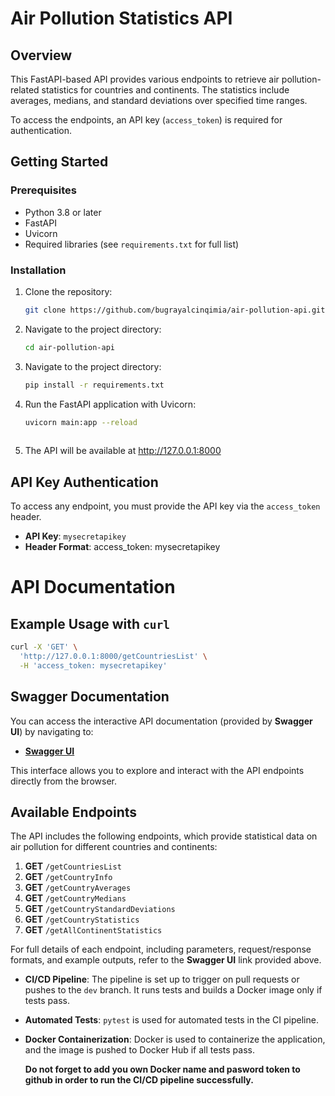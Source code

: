 # Air Pollution Statistics API

## Overview

This FastAPI-based API provides various endpoints to retrieve air pollution-related statistics for countries and continents. The statistics include averages, medians, and standard deviations over specified time ranges.

To access the endpoints, an API key (`access_token`) is required for authentication.
## Getting Started

### Prerequisites
- Python 3.8 or later
- FastAPI
- Uvicorn
- Required libraries (see `requirements.txt` for full list)

### Installation

1. Clone the repository:
   ```bash
   git clone https://github.com/bugrayalcinqimia/air-pollution-api.git

2. Navigate to the project directory:
   ```bash
   cd air-pollution-api
   
3. Navigate to the project directory:
   ```bash
   pip install -r requirements.txt

4. Run the FastAPI application with Uvicorn:
   ```bash
   uvicorn main:app --reload
  
5. The API will be available at http://127.0.0.1:8000

## API Key Authentication

To access any endpoint, you must provide the API key via the `access_token` header.

- **API Key**: `mysecretapikey`
- **Header Format**:
access_token: mysecretapikey

# API Documentation

## Example Usage with `curl`

```bash
curl -X 'GET' \
  'http://127.0.0.1:8000/getCountriesList' \
  -H 'access_token: mysecretapikey'
```

## Swagger Documentation

You can access the interactive API documentation (provided by **Swagger UI**) by navigating to:

- **[Swagger UI](http://127.0.0.1:8000/docs)**

This interface allows you to explore and interact with the API endpoints directly from the browser.

## Available Endpoints

The API includes the following endpoints, which provide statistical data on air pollution for different countries and continents:

1. **GET** `/getCountriesList`
2. **GET** `/getCountryInfo`
3. **GET** `/getCountryAverages`
4. **GET** `/getCountryMedians`
5. **GET** `/getCountryStandardDeviations`
6. **GET** `/getCountryStatistics`
7. **GET** `/getAllContinentStatistics`

For full details of each endpoint, including parameters, request/response formats, and example outputs, refer to the **Swagger UI** link provided above.
- **CI/CD Pipeline**: The pipeline is set up to trigger on pull requests or pushes to the `dev` branch. It runs tests and builds a Docker image only if tests pass.
- **Automated Tests**: `pytest` is used for automated tests in the CI pipeline.
- **Docker Containerization**: Docker is used to containerize the application, and the image is pushed to Docker Hub if all tests pass.

  **Do not forget to add you own Docker name and pasword token to github in order to run the CI/CD pipeline successfully.**
